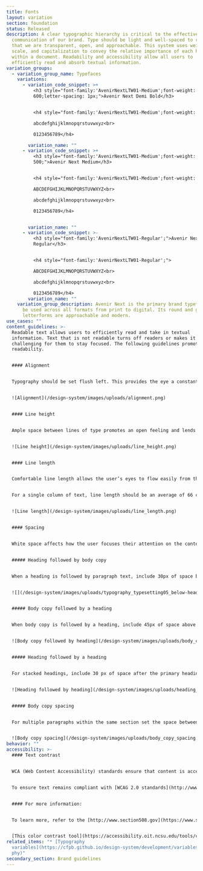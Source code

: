 ```yaml
---
title: Fonts
layout: variation
section: foundation
status: Released
description: A clear typographic hierarchy is critical to the effective
  communication of our brand. Type should be light and well-spaced to reinforce
  that we are transparent, open, and approachable. This system uses weight,
  scale, and capitalization to convey the relative importance of each heading
  within a document. Readability and accessibility allow all users to
  efficiently read and absorb textual information.
variation_groups:
  - variation_group_name: Typefaces
    variations:
      - variation_code_snippet: >+
          <h3 style="font-family:'AvenirNextLTW01-Medium';font-weight:
          600;letter-spacing: 1px;">Avenir Next Demi Bold</h3>


          <h4 style="font-family:'AvenirNextLTW01-Medium';font-weight: 600;letter-spacing: 1px;">ABCDEFGHIJKLMNOPQRSTUVWXYZ<br>

          abcdefghijklmnopqrstuvwxyz<br>

          0123456789</h4>

        variation_name: ""
      - variation_code_snippet: >+
          <h3 style="font-family:'AvenirNextLTW01-Medium';font-weight:
          500;">Avenir Next Medium</h3>


          <h4 style="font-family:'AvenirNextLTW01-Medium';font-weight: 500;">

          ABCDEFGHIJKLMNOPQRSTUVWXYZ<br>

          abcdefghijklmnopqrstuvwxyz<br>

          0123456789</h4>


        variation_name: ""
      - variation_code_snippet: >-
          <h3 style="font-family:'AvenirNextLTW01-Regular';">Avenir Next
          Regular</h3>


          <h4 style="font-family:'AvenirNextLTW01-Regular';">

          ABCDEFGHIJKLMNOPQRSTUVWXYZ<br>

          abcdefghijklmnopqrstuvwxyz<br>

          0123456789</h4>
        variation_name: ""
    variation_group_description: Avenir Next is the primary brand typeface and can
      be used across all formats from print to digital. Its round and geometric
      letterforms are approachable and modern.
use_cases: ""
content_guidelines: >-
  Readable text allows users to efficiently read and take in textual
  information. Text that is not readable turns off readers or makes it
  challenging for them to stay focused. The following guidelines promote good
  readability.


  #### Alignment


  Typography should be set flush left. This provides the eye a constant starting point for each line, making text easier to read.


  ![Alignment](/design-system/images/uploads/alignment.png)


  #### Line height


  Ample space between lines of type promotes an open feeling and lends flow to body copy. When setting body copy, the leading should be 1.375 times the type size, or 37.5% larger.


  ![Line height](/design-system/images/uploads/line_height.png)


  #### Line length


  Comfortable line length allows the user’s eyes to flow easily from the end of one line to the beginning of the next.


  For a single column of text, line length should be an average of 66 characters per line, including spaces, but may range from 50 to 75 characters.


  ![Line length](/design-system/images/uploads/line_length.png)


  #### Spacing


  White space affects how the user focuses their attention on the content. It makes it easier to know what to read and where to begin. Spacing between typographic elements should be open enough to feel light, but close enough to establish a proper relationship between elements.


  ##### Heading followed by body copy


  When a heading is followed by paragraph text, include 30px of space below Display and 15px below Headings 1–6.


  ![](/design-system/images/uploads/typography_typesetting05_below-headings_-2.png)


  ##### Body copy followed by a heading


  When body copy is followed by a heading, include 45px of space above Heading 2 and 30px above Headings 3–6.


  ![Body copy followed by heading](/design-system/images/uploads/body_copy_followed_by_header.png)


  ##### Heading followed by a heading


  For stacked headings, include 30 px of space after the primary heading.


  ![Heading followed by heading](/design-system/images/uploads/heading_followed_by_heading.png)


  ##### Body copy spacing


  For multiple paragraphs within the same section set the space between paragraphs to 15px.


  ![Body copy spacing](/design-system/images/uploads/body_copy_spacing.png)
behavior: ""
accessibility: >-
  #### Text contrast


  WCA (Web Content Accessibility) standards ensure that content is accessible by everyone, regardless of any disability or user device.


  To ensure text remains compliant with [WCAG 2.0 standards](http://www.w3.org/TR/WCAG20/), use only these permitted color combinations. These options fall within the range of foreground/background color contrast permitted by the Section 508 guidelines.


  #### For more information:


  To learn more, refer to the [http://www.section508.gov](https://www.section508.gov/).


  [This color contrast tool](https://accessibility.oit.ncsu.edu/tools/color-contrast/accessible-color-palette.php?&colors=1e9642,20aa3f,66c368,addc91,c7e5b3,e2efd8,005e5d,257675,579695,89b6b5,b4d2d1,d4e7e6,0050b4,0072ce,4497dc,7eb7e8,afd2f2,d6e8fa,002d72,254b87,5674a3,889cc0,b3c0d9,d3daeb,a01b68,b4267a,c55998,d486b2,e3b2cc,f0d8e2,b63014,d14124,dd735d,e79e8e,f0c3b8,f7e0d9,dc731c,ff9e1b,ffb858,ffce8d,ffe1b9,fff0dd,745745,8a6c57,a18573,baa496,d3c5bc,e7ddd7,101820,43484e,5a5d61,75787b,919395,b4b5b6,d2d3d5,e7e8e9,f7f8f9,ffffff&main=ffffff&level=AA) is a useful resource for testing the compliance of any combination of colors in our palette.
related_items: "* [Typography
  variables](https://cfpb.github.io/design-system/development/variables#typogra\
  phy)"
secondary_section: Brand guidelines
---
```

